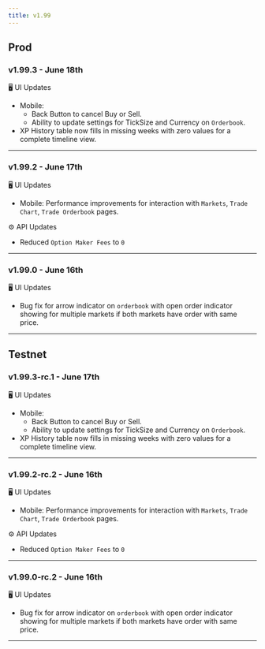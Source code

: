 ```yaml
---
title: v1.99
---
```

## Prod
### v1.99.3 - June 18th
🖥️  UI Updates 
* Mobile:
   * Back Button to cancel Buy or Sell.
   * Ability to update settings for TickSize and Currency on `Orderbook`.
* XP History table now fills in missing weeks with zero values for a complete timeline view.
---

### v1.99.2 - June 17th
🖥️  UI Updates 
* Mobile: Performance improvements for interaction with `Markets`, `Trade Chart`, `Trade Orderbook` pages.

⚙️ API Updates
* Reduced `Option Maker Fees` to `0`
---
### v1.99.0 - June 16th
🖥️  UI Updates 
* Bug fix for arrow indicator on `orderbook` with open order indicator showing for multiple markets if both markets have order with same price.
---


## Testnet
### v1.99.3-rc.1 - June 17th
🖥️  UI Updates 
* Mobile:
   * Back Button to cancel Buy or Sell.
   * Ability to update settings for TickSize and Currency on `Orderbook`.
* XP History table now fills in missing weeks with zero values for a complete timeline view.
---
### v1.99.2-rc.2 - June 16th
🖥️  UI Updates 
* Mobile: Performance improvements for interaction with `Markets`, `Trade Chart`, `Trade Orderbook` pages.

⚙️ API Updates
* Reduced `Option Maker Fees` to `0`
---
### v1.99.0-rc.2 - June 16th
🖥️  UI Updates 
* Bug fix for arrow indicator on `orderbook` with open order indicator showing for multiple markets if both markets have order with same price.
---
